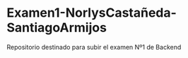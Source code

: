 # Examen1-NorlysCastañeda-SantiagoArmijos
Repositorio destinado para subir el examen Nº1 de Backend
